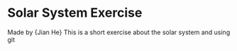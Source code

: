 # Solar System Exercise

Made by {Jian He}
This is a short exercise about the solar system and using git

